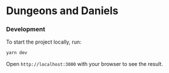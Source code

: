 # Dungeons and Daniels

### Development

To start the project locally, run:

```bash
yarn dev
```

Open `http://localhost:3000` with your browser to see the result.